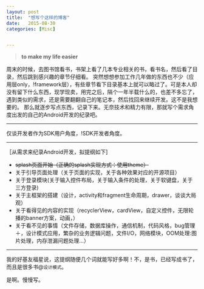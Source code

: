 ```yaml
---
layout: post
title:  "想写个这样的博客"
date:   2015-08-30 
categories: [Misc]


---
```

>  **to make my life easier** 




周末的时候，去图书馆看书，书架上看了几本专业相关的书，看书名，然后看了目录，然后跳到感兴趣的章节仔细看。
突然想想参加工作几年做的东西也不少（应用层only，!framework层），有些章节看下目录基本上就可以略过了。可是本人却没有留下什么东西，现学现卖，用完之后，隔个一年半载什么的，也差不多忘了，遇到类似的需求，还是需要翻翻自己的笔记本，然后找回来继续开发。这不是我想要的。
那么就逐步写点东西，记录下来。无奈技术和精力有限，那就写个需求角度出发的自己的Android开发的纪录吧。

---

仅谈开发者作为SDK用户角度，!SDK开发者角度。

-----

［从需求来纪录Android开发，拟提纲如下]

- <s>splash页面开始（正确的splash实现方式：使用theme）</s>
- 关于引导页面处理（关于页面的实现，关于各种效果对应的开源项目）
- 关于登录模块(关于输入控件布局，关于输入条件的处理，关于软键盘，关于三方登录)
- 关于主框架的搭建（设计，activity和fragment生命周期，drawer，谈谈大局观）
- 关于看得见的内容的实现（recyclerView，cardView，自定义控件，无限轮播的banner方案，动画，）
- 关于看不见的事情（文件存储，数据库操作，通信机制，代码风格，bug管理＋，设计模式应用，繁杂的业务逻辑问题，文件I/O，网络模块，OOM处理:图片处理，内存泄漏问题处理...）

------
我的好基友福星说，这提纲随便几个词就能写好多啊！不，是书，已经写成书了，而且是很多书@`设计模式`。

是啊。慢慢写。
 



